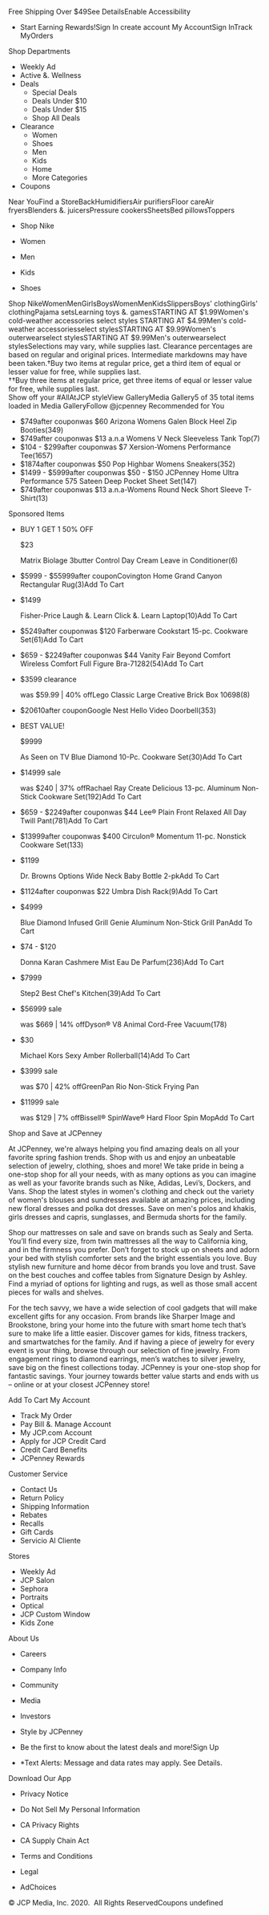 Free Shipping Over $49See DetailsEnable Accessibility

*   Start Earning Rewards!Sign In create account My AccountSign InTrack MyOrders

Shop Departments

*   Weekly Ad
*   Active &. Wellness
*   Deals
    *   Special Deals
    *   Deals Under $10
    *   Deals Under $15
    *   Shop All Deals
*   Clearance
    *   Women
    *   Shoes
    *   Men
    *   Kids
    *   Home
    *   More Categories
*   Coupons

Near YouFind a StoreBackHumidifiersAir purifiersFloor careAir fryersBlenders &. juicersPressure cookersSheetsBed pillowsToppers 

*   Shop Nike

*   Women
    
*   Men
    
*   Kids
    
*   Shoes
    

Shop NikeWomenMenGirlsBoysWomenMenKidsSlippersBoys' clothingGirls' clothingPajama setsLearning toys &. gamesSTARTING AT $1.99Women's cold-weather accessories select styles STARTING AT $4.99Men's cold-weather accessoriesselect stylesSTARTING AT $9.99Women's outerwearselect stylesSTARTING AT $9.99Men's outerwearselect stylesSelections may vary, while supplies last. Clearance percentages are based on regular and original prices. Intermediate markdowns may have been taken.†Buy two items at regular price, get a third item of equal or lesser value for free, while supplies last.  
††Buy three items at regular price, get three items of equal or lesser value for free, while supplies last.  
Show off your #AllAtJCP styleView GalleryMedia Gallery5 of 35 total items loaded in Media GalleryFollow @jcpenney Recommended for You

*   $749after couponwas $60 Arizona Womens Galen Block Heel Zip Booties(349)
*   $749after couponwas $13 a.n.a Womens V Neck Sleeveless Tank Top(7)
*   $104 - $299after couponwas $7 Xersion-Womens Performance Tee(1657)
*   $1874after couponwas $50 Pop Highbar Womens Sneakers(352)
*   $1499 - $5999after couponwas $50 - $150 JCPenney Home Ultra Performance 575 Sateen Deep Pocket Sheet Set(147)
*   $749after couponwas $13 a.n.a-Womens Round Neck Short Sleeve T-Shirt(13)

Sponsored Items

*   BUY 1 GET 1 50% OFF
    
    $23
    
    Matrix Biolage 3butter Control Day Cream Leave in Conditioner(6)
*   $5999 - $55999after couponCovington Home Grand Canyon Rectangular Rug(3)Add To Cart
*   $1499
    
    Fisher-Price Laugh &. Learn Click &. Learn Laptop(10)Add To Cart
*   $5249after couponwas $120 Farberware Cookstart 15-pc. Cookware Set(61)Add To Cart
*   $659 - $2249after couponwas $44 Vanity Fair Beyond Comfort Wireless Comfort Full Figure Bra-71282(54)Add To Cart
*   $3599 clearance
    
    was $59.99 | 40% offLego Classic Large Creative Brick Box 10698(8)
*   $20610after couponGoogle Nest Hello Video Doorbell(353)
*   BEST VALUE!
    
    $9999
    
    As Seen on TV Blue Diamond 10-Pc. Cookware Set(30)Add To Cart
*   $14999 sale
    
    was $240 | 37% offRachael Ray Create Delicious 13-pc. Aluminum Non-Stick Cookware Set(192)Add To Cart
*   $659 - $2249after couponwas $44 Lee® Plain Front Relaxed All Day Twill Pant(781)Add To Cart
*   $13999after couponwas $400 Circulon® Momentum 11-pc. Nonstick Cookware Set(133)
*   $1199
    
    Dr. Browns Options Wide Neck Baby Bottle 2-pkAdd To Cart
*   $1124after couponwas $22 Umbra Dish Rack(9)Add To Cart
*   $4999
    
    Blue Diamond Infused Grill Genie Aluminum Non-Stick Grill PanAdd To Cart
*   $74 - $120
    
    Donna Karan Cashmere Mist Eau De Parfum(236)Add To Cart
*   $7999
    
    Step2 Best Chef's Kitchen(39)Add To Cart
*   $56999 sale
    
    was $669 | 14% offDyson® V8 Animal Cord-Free Vacuum(178)
*   $30
    
    Michael Kors Sexy Amber Rollerball(14)Add To Cart
*   $3999 sale
    
    was $70 | 42% offGreenPan Rio Non-Stick Frying Pan
*   $11999 sale
    
    was $129 | 7% offBissell® SpinWave® Hard Floor Spin MopAdd To Cart

Shop and Save at JCPenney

At JCPenney, we're always helping you find amazing deals on all your favorite spring fashion trends. Shop with us and enjoy an unbeatable selection of jewelry, clothing, shoes and more! We take pride in being a one-stop shop for all your needs, with as many options as you can imagine as well as your favorite brands such as Nike, Adidas, Levi’s, Dockers, and Vans. Shop the latest styles in women's clothing and check out the variety of women's blouses and sundresses available at amazing prices, including new floral dresses and polka dot dresses. Save on men's polos and khakis, girls dresses and capris, sunglasses, and Bermuda shorts for the family.

  

Shop our mattresses on sale and save on brands such as Sealy and Serta. You’ll find every size, from twin mattresses all the way to California king, and in the firmness you prefer. Don’t forget to stock up on sheets and adorn your bed with stylish comforter sets and the bright essentials you love. Buy stylish new furniture and home décor from brands you love and trust. Save on the best couches and coffee tables from Signature Design by Ashley. Find a myriad of options for lighting and rugs, as well as those small accent pieces for walls and shelves.

  

For the tech savvy, we have a wide selection of cool gadgets that will make excellent gifts for any occasion. From brands like Sharper Image and Brookstone, bring your home into the future with smart home tech that’s sure to make life a little easier. Discover games for kids, fitness trackers, and smartwatches for the family. And if having a piece of jewelry for every event is your thing, browse through our selection of fine jewelry. From engagement rings to diamond earrings, men’s watches to silver jewelry, save big on the finest collections today. JCPenney is your one-stop shop for fantastic savings. Your journey towards better value starts and ends with us – online or at your closest JCPenney store!

  
  
Add To Cart My Account

*   Track My Order
*   Pay Bill &. Manage Account
*   My JCP.com Account
*   Apply for JCP Credit Card
*   Credit Card Benefits
*   JCPenney Rewards

Customer Service

*   Contact Us
*   Return Policy
*   Shipping Information
*   Rebates
*   Recalls
*   Gift Cards
*   Servicio Al Cliente

Stores

*   Weekly Ad
*   JCP Salon
*   Sephora
*   Portraits
*   Optical
*   JCP Custom Window
*   Kids Zone

About Us

*   Careers
*   Company Info
*   Community
*   Media
*   Investors
*   Style by JCPenney

*   Be the first to know about the latest deals and more!Sign Up
*   \*Text Alerts: Message and data rates may apply. See Details.

Download Our App

*   Privacy Notice
*   Do Not Sell My Personal Information
*   CA Privacy Rights
*   CA Supply Chain Act

*   Terms and Conditions
*   Legal
*   AdChoices

© JCP Media, Inc. 2020.  All Rights ReservedCoupons undefined